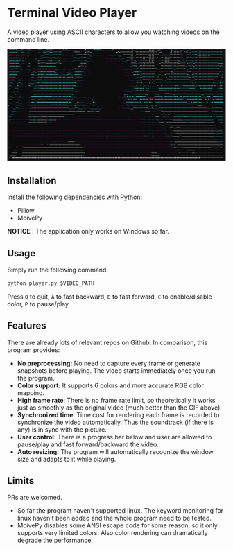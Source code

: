 # Terminal Video Player

A video player using ASCII characters to allow you watching videos on the command line.

![router](./assets/oow.gif)



## Installation

Install the following dependencies with Python:

- Pillow
- MoivePy

**NOTICE** : The application only works on Windows so far.



## Usage

Simply run the following command:

```ps
python player.py $VIDEO_PATH
```

Press `Q` to quit, `A` to fast backward, `D` to fast forward, `C` to enable/disable color, `P` to pause/play.



## Features

There are already lots of relevant repos on Github. In comparison, this program provides:

- **No preprocessing:** No need to capture every frame or generate snapshots before playing. The video starts immediately once you run the program.
- **Color support:** It supports 6 colors and more accurate RGB color mapping.
- **High frame rate**: There is no frame rate limit, so theoretically it works just as smoothly as the original video (much better than the GIF above).
- **Synchronized time**: Time cost for rendering each frame is recorded to synchronize the video automatically. Thus the soundtrack (if there is any) is in sync with the picture.
- **User control:** There is a progress bar below and user are allowed to pause/play and fast forward/backward the video.
- **Auto resizing:** The program will automatically recognize the window size and adapts to it while playing.



## Limits

PRs are welcomed.

- So far the program haven't supported linux. The keyword monitoring for linux haven't been added and the whole program need to be tested.
- MoivePy disables some ANSI escape code for some reason, so it only supports very limited colors. Also color rendering can dramatically degrade the performance.